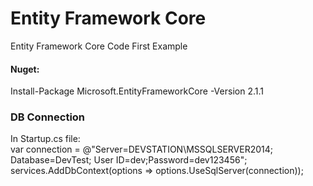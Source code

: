 # Entity Framework Core
Entity Framework Core Code First Example

#### Nuget:
Install-Package Microsoft.EntityFrameworkCore -Version 2.1.1

### DB Connection
In Startup.cs file: <br />
var connection = @"Server=DEVSTATION\MSSQLSERVER2014; Database=DevTest; User ID=dev;Password=dev123456"; <br />
services.AddDbContext<DataContext>(options => options.UseSqlServer(connection)); <br />
  
  

